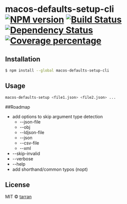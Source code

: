 # macos-defaults-setup-cli [![NPM version][npm-image]][npm-url] [![Build Status][travis-image]][travis-url] [![Dependency Status][daviddm-image]][daviddm-url] [![Coverage percentage][coveralls-image]][coveralls-url]
> 

## Installation

```sh
$ npm install --global macos-defaults-setup-cli
```

## Usage

```sh
macos-defaults-setup <file1.json> <file2.json> ...
```

##Roadmap 
- add options to skip argument type detection 
    - --json-file
    - --obj
    - --ldjson-file
    - --json
    - --csv-file
    - --xml
- --skip-invalid
- --verbose
- --help 
- add shorthand/common typos (nopt)
 
## License

MIT © [tarran](tarranjones.com)


[npm-image]: https://badge.fury.io/js/macos-defaults-setup-cli.svg
[npm-url]: https://npmjs.org/package/macos-defaults-setup-cli
[travis-image]: https://travis-ci.org/tarranjones/macos-defaults-setup-cli.svg?branch=master
[travis-url]: https://travis-ci.org/tarranjones/macos-defaults-setup-cli
[daviddm-image]: https://david-dm.org/tarranjones/macos-defaults-setup-cli.svg?theme=shields.io
[daviddm-url]: https://david-dm.org/tarranjones/macos-defaults-setup-cli
[coveralls-image]: https://coveralls.io/repos/tarranjones/macos-defaults-setup-cli/badge.svg
[coveralls-url]: https://coveralls.io/r/tarranjones/macos-defaults-setup-cli

